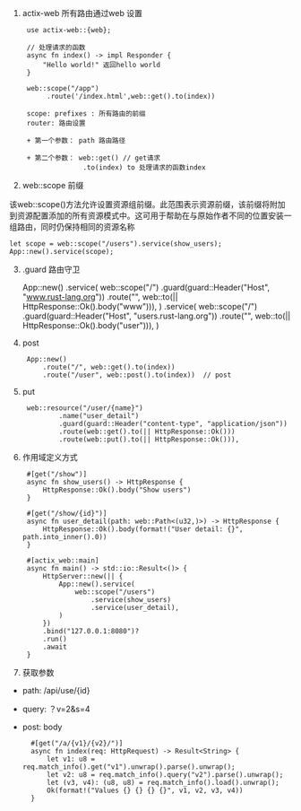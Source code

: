 1. actix-web 所有路由通过web 设置

        use actix-web::{web};

        // 处理请求的函数
        async fn index() -> impl Responder {
            "Hello world!" 返回hello world
        }

        web::scope("/app")
             .route('/index.html',web::get().to(index))
        
        scope: prefixes : 所有路由的前缀
        router: 路由设置

        + 第一个参数： path 路由路径

        + 第二个参数： web::get() // get请求
                      .to(index) to 处理请求的函数index

2. web::scope 前缀

该web::scope()方法允许设置资源组前缀。此范围表示资源前缀，该前缀将附加到资源配置添加的所有资源模式中。这可用于帮助在与原始作者不同的位置安装一组路由，同时仍保持相同的资源名称
        

    let scope = web::scope("/users").service(show_users);
    App::new().service(scope);

3. .guard 路由守卫

      App::new()
            .service(
                web::scope("/")
                    .guard(guard::Header("Host", "www.rust-lang.org"))
                    .route("", web::to(|| HttpResponse::Ok().body("www"))),
            )
            .service(
                web::scope("/")
                    .guard(guard::Header("Host", "users.rust-lang.org"))
                    .route("", web::to(|| HttpResponse::Ok().body("user"))),
            )

4. post

        App::new()
            .route("/", web::get().to(index))
            .route("/user", web::post().to(index))  // post

5. put 

        web::resource("/user/{name}")
                .name("user_detail")
                .guard(guard::Header("content-type", "application/json"))
                .route(web::get().to(|| HttpResponse::Ok()))
                .route(web::put().to(|| HttpResponse::Ok())),

6. 作用域定义方式

        #[get("/show")]
        async fn show_users() -> HttpResponse {
            HttpResponse::Ok().body("Show users")
        }

        #[get("/show/{id}")]
        async fn user_detail(path: web::Path<(u32,)>) -> HttpResponse {
            HttpResponse::Ok().body(format!("User detail: {}", path.into_inner().0))
        }

        #[actix_web::main]
        async fn main() -> std::io::Result<()> {
            HttpServer::new(|| {
                App::new().service(
                    web::scope("/users")
                        .service(show_users)
                        .service(user_detail),
                )
            })
            .bind("127.0.0.1:8080")?
            .run()
            .await
        }

7. 获取参数

+ path:  /api/use/{id}

+ query: ？v=2&s=4

+ post: body

        #[get("/a/{v1}/{v2}/")]
        async fn index(req: HttpRequest) -> Result<String> {
            let v1: u8 = req.match_info().get("v1").unwrap().parse().unwrap();
            let v2: u8 = req.match_info().query("v2").parse().unwrap();
            let (v3, v4): (u8, u8) = req.match_info().load().unwrap();
            Ok(format!("Values {} {} {} {}", v1, v2, v3, v4))
        }